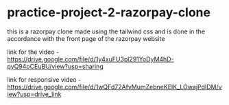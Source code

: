 # practice-project-2-razorpay-clone
this is a razorpay clone made using the tailwind css and is done in the accordance with the front page of the razorpay website


link for the video - https://drive.google.com/file/d/1y4xuFU3pl291YoDyM4hD-pyQ94oCEuBU/view?usp=sharing



link for responsive video - https://drive.google.com/file/d/1wQFd72AfvMumZebneKEIK_LOwajPdIDM/view?usp=drive_link



